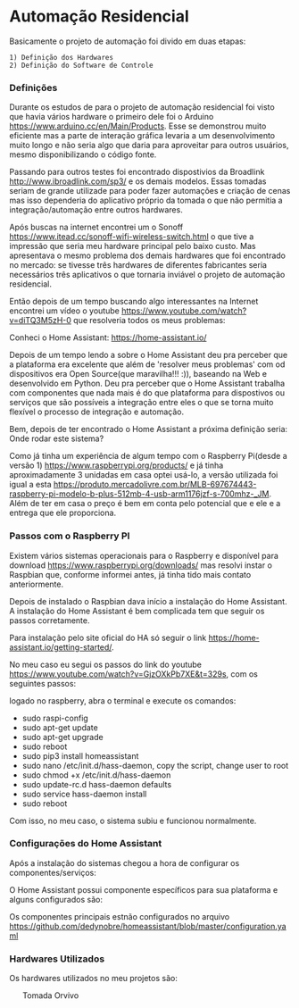 Automação Residencial
===================================================

Basicamente o projeto de automação foi divido em duas etapas:
```
1) Definição dos Hardwares
2) Definição do Software de Controle
```

<h3> Definições </h3>

Durante os estudos de para o projeto de automação residencial foi visto que havia vários hardware o primeiro dele foi o Arduino https://www.arduino.cc/en/Main/Products. Esse se demonstrou muito eficiente mas a parte de interação gráfica levaria a um desenvolvimento muito longo e não seria algo que daria para aproveitar para outros usuários, mesmo disponibilizando o código fonte.

Passando para outros testes foi encontrado dispostivios da Broadlink http://www.ibroadlink.com/sp3/ e os demais modelos. Essas tomadas seriam de grande utilizade para poder fazer automações e criação de cenas mas isso dependeria do aplicativo próprio da tomada o que não permitia a integração/automação entre outros hardwares.

Após buscas na internet encontrei um o Sonoff https://www.itead.cc/sonoff-wifi-wireless-switch.html o que tive a impressão que seria meu hardware principal pelo baixo custo. Mas apresentava o mesmo problema dos demais hardwares que foi encontrado no mercado: se tivesse três hardwares de diferentes fabricantes seria necessários três aplicativos o que tornaria inviável o projeto de automação residencial.

Então depois de um tempo buscando algo interessantes na Internet encontrei um vídeo o youtube https://www.youtube.com/watch?v=diTQ3M5zH-0 que resolveria todos os meus problemas:

Conheci o Home Assistant: https://home-assistant.io/

Depois de um tempo lendo a sobre o Home Assistant deu pra perceber que a plataforma era excelente que além de 'resolver meus problemas' com od dispositivos era Open Source(que maravilha!!! :)), baseando na Web e desenvolvido em Python. Deu pra perceber que o Home Assistant trabalha com componentes que nada mais é do que plataforma para dispostivos ou serviços que são possíveis a integração entre eles o que se torna muito flexível o processo de integração e automação.

Bem, depois de ter encontrado o Home Assistant a próxima definição seria: Onde rodar este sistema?

Como já tinha um experiência de algum tempo com o Raspberry Pi(desde a versão 1) https://www.raspberrypi.org/products/ e já tinha aproximadamente 3 unidadas em casa optei usá-lo, a versão utilizada foi igual a esta https://produto.mercadolivre.com.br/MLB-697674443-raspberry-pi-modelo-b-plus-512mb-4-usb-arm1176jzf-s-700mhz-_JM. Além de ter em casa o preço é bem em conta pelo potencial que e ele e a entrega que ele proporciona.

<h3> Passos com o Raspberry PI </h3>

Existem vários sistemas operacionais para o Raspberry e disponível para download https://www.raspberrypi.org/downloads/ mas resolvi instar o Raspbian que, conforme informei antes, já tinha tido mais contato anteriormente.

Depois de instalado o Raspbian dava início a instalação do Home Assistant.
A instalação do Home Assistant é bem complicada tem que seguir os passos corretamente.

Para instalação pelo site oficial do HA só seguir o link https://home-assistant.io/getting-started/.

No meu caso eu segui os passos do link do youtube https://www.youtube.com/watch?v=GjzOXkPb7XE&t=329s, com os seguintes passos:

logado no raspberry, abra o terminal e execute os comandos:
* sudo raspi-config
* sudo apt-get update
* sudo apt-get upgrade
* sudo reboot
* sudo pip3 install homeassistant
* sudo nano /etc/init.d/hass-daemon, copy the script, change user to root
* sudo chmod +x /etc/init.d/hass-daemon
* sudo update-rc.d hass-daemon defaults
* sudo service hass-daemon install
* sudo reboot

Com isso, no meu caso, o sistema subiu e funcionou normalmente.

<h3> Configurações do Home Assistant </h3>

Após a instalação do sistemas chegou a hora de configurar os componentes/serviços:

O Home Assistant possui componente específicos para sua plataforma e alguns configurados são:

Os componentes principais estnão configurados no arquivo https://github.com/dedynobre/homeassistant/blob/master/configuration.yaml

<h3> Hardwares Utilizados </h3>

Os hardwares utilizados no meu projetos são:

<ul> <a href:"https://pt.aliexpress.com/item/US-Plug-Orvibo-S25US-Smart-WiFi-Socket-Plug-APP-Remote-Control-US-Standard-Switch-Work/32826373664.html?spm=a2g03.search0104.3.83.sd6V1s&ws_ab_test=searchweb0_0,searchweb201602_3_10152_10065_10151_10344_10068_10345_5000017_10342_10547_10343_51102_10340_10341_5060017_10548_5130017_10541_10084_10083_10307_10539_10312_10059_5080017_10313_10314_10534_100031_10604_10603_10103_10605_10594_10596_10142_10107,searchweb201603_31,ppcSwitch_5&algo_expid=dba8bf2f-8bad-429e-a403-fb72e89ed34a-13&algo_pvid=dba8bf2f-8bad-429e-a403-fb72e89ed34a&rmStoreLevelAB=0"> Tomada Orvivo </a> </ul>
